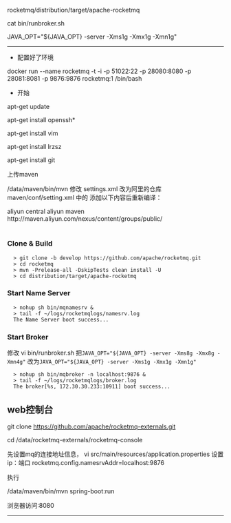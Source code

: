 

rocketmq/distribution/target/apache-rocketmq

cat bin/runbroker.sh


JAVA_OPT="${JAVA_OPT} -server -Xms1g -Xmx1g -Xmn1g"


---

- 配置好了环境


docker run --name rocketmq -t -i -p 51022:22 -p 28080:8080 -p 28081:8081 -p  9876:9876 rocketmq:1 /bin/bash

- 开始

apt-get update

apt-get install openssh*

apt-get install vim

apt-get install lrzsz

apt-get install git

上传maven

/data/maven/bin/mvn
修改 settings.xml
改为阿里的仓库
maven/conf/setting.xml 中的 <mirrors></mirrors> 添加以下内容后重新编译：

<mirror>
    <id>aliyun</id>
    <mirrorOf>central</mirrorOf>
    <name>aliyun maven</name>
    <url>http://maven.aliyun.com/nexus/content/groups/public/</url>
</mirror>



#

### Clone & Build
```
  > git clone -b develop https://github.com/apache/rocketmq.git
  > cd rocketmq
  > mvn -Prelease-all -DskipTests clean install -U
  > cd distribution/target/apache-rocketmq
```

### Start Name Server
```
  > nohup sh bin/mqnamesrv &
  > tail -f ~/logs/rocketmqlogs/namesrv.log
  The Name Server boot success...
```  


### Start Broker

修改 vi bin/runbroker.sh
把`JAVA_OPT="${JAVA_OPT} -server -Xms8g -Xmx8g -Xmn4g"`
改为`JAVA_OPT="${JAVA_OPT} -server -Xms1g -Xmx1g -Xmn1g"`

```
  > nohup sh bin/mqbroker -n localhost:9876 &
  > tail -f ~/logs/rocketmqlogs/broker.log
  The broker[%s, 172.30.30.233:10911] boot success...
```


## web控制台

git clone https://github.com/apache/rocketmq-externals.git

cd /data/rocketmq-externals/rocketmq-console

先设置mq的连接地址信息，
vi src/main/resources/application.properties
设置ip：端口
rocketmq.config.namesrvAddr=localhost:9876

执行

/data/maven/bin/mvn spring-boot:run

浏览器访问:8080
































---
